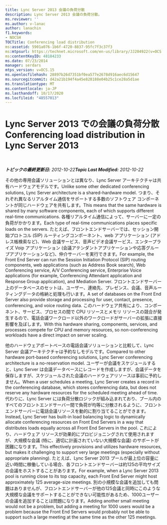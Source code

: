 ```yaml
---
title: Lync Server 2013 会議の負荷分散
description: Lync Server 2013 会議の負荷分散。
ms.reviewer: ''
ms.author: v-lanac
author: lanachin
f1.keywords:
- NOCSH
TOCTitle: Conferencing load distribution
ms:assetid: 5901a076-1b6f-4720-8837-95fc7f3c37f3
ms:mtpsurl: https://technet.microsoft.com/en-us/library/JJ204922(v=OCS.15)
ms:contentKeyID: 48184233
ms.date: 07/23/2014
manager: serdars
mtps_version: v=OCS.15
ms.openlocfilehash: 28897b26d7351bf0ea577e2678d916aec6d15647
ms.sourcegitcommit: d42a21b194f4a45e828188e04b25c1ce28a5d1ae
ms.translationtype: MT
ms.contentlocale: ja-JP
ms.lasthandoff: 10/17/2020
ms.locfileid: "48557013"
---
```

# <a name="conferencing-load-distribution-in-lync-server-2013"></a><span data-ttu-id="a0f68-103">Lync Server 2013 での会議の負荷分散</span><span class="sxs-lookup"><span data-stu-id="a0f68-103">Conferencing load distribution in Lync Server 2013</span></span>

<div data-xmlns="http://www.w3.org/1999/xhtml">

<div class="topic" data-xmlns="http://www.w3.org/1999/xhtml" data-msxsl="urn:schemas-microsoft-com:xslt" data-cs="https://msdn.microsoft.com/">

<div data-asp="https://msdn2.microsoft.com/asp">



</div>

<div id="mainSection">

<div id="mainBody">

<span> </span>

<span data-ttu-id="a0f68-104">_**トピックの最終更新日:** 2012-10-22_</span><span class="sxs-lookup"><span data-stu-id="a0f68-104">_**Topic Last Modified:** 2012-10-22_</span></span>

<span data-ttu-id="a0f68-105">その他の専用会議ソリューションとは異なり、Lync Server アーキテクチャは共有ハードウェアモデルです。</span><span class="sxs-lookup"><span data-stu-id="a0f68-105">Unlike some other dedicated conferencing solutions, Lync Server architecture is a shared-hardware model.</span></span> <span data-ttu-id="a0f68-106">つまり、それぞれ異なるリアルタイム通信をサポートする多数のソフトウェア コンポーネントが同じハードウェアを共有します。</span><span class="sxs-lookup"><span data-stu-id="a0f68-106">This means that the same hardware is shared by many software components, each of which supports different real-time communications.</span></span> <span data-ttu-id="a0f68-107">各種リアルタイム通信によって、サーバーに一定の負荷がかかります。</span><span class="sxs-lookup"><span data-stu-id="a0f68-107">Each type of real-time communications places specific loads on the servers.</span></span> <span data-ttu-id="a0f68-108">たとえば、フロントエンドサーバーでは、セッション開始プロトコル (SIP) ルーティングコンポーネント、web アプリケーション (アドレス帳検索など)、Web 会議サービス、音声ビデオ会議サービス、エンタープライズ Voip アプリケーション (会議アテンダントアプリケーションや応答グループアプリケーションなど)、仲介サーバーを実行できます。</span><span class="sxs-lookup"><span data-stu-id="a0f68-108">For example, the Front End Server can run the Session Initiation Protocol (SIP) routing components, web applications (such as Address Book search), Web Conferencing service, A/V Conferencing service, Enterprise Voice applications (for example, Conferencing Attendant application and Response Group application), and Mediation Server.</span></span> <span data-ttu-id="a0f68-109">フロントエンドサーバー上のデータベースのセットは、ユーザー、連絡先、プレゼンス、会議、音声ルーティングデータの格納と処理も行います。</span><span class="sxs-lookup"><span data-stu-id="a0f68-109">A set of databases on the Front End Server also provide storage and processing for user, contact, presence, conferencing, and voice routing data.</span></span> <span data-ttu-id="a0f68-110">このハードウェア共有により、コンポーネント、サービス、プロセスの間で CPU リソースとメモリ リソースの競合が発生するので、電話会議ワークロード以外のワークロードがサーバーの拡張に直接影響を及ぼします。</span><span class="sxs-lookup"><span data-stu-id="a0f68-110">With this hardware sharing, components, services, and processes compete for CPU and memory resources, so non-conferencing workloads have a direct impact on server scaling.</span></span>

<span data-ttu-id="a0f68-111">他のハードウェアポートベースの電話会議ソリューションと比較して、Lync Server 会議アーキテクチャは予約なしモデルです。</span><span class="sxs-lookup"><span data-stu-id="a0f68-111">Compared to other hardware port-based conferencing solutions, Lync Server conferencing architecture is a no-reservation model.</span></span> <span data-ttu-id="a0f68-112">ユーザーが会議をスケジュールすると、Lync Server は会議データベースにレコードを作成しますが、会議データを保存しますが、スケジュールされた会議のハードウェアリソースは事前に予約しません。</span><span class="sxs-lookup"><span data-stu-id="a0f68-112">When a user schedules a meeting, Lync Server creates a record in the conferencing database, which stores conferencing data, but does not reserve any hardware resources for the scheduled meeting ahead of time.</span></span> <span data-ttu-id="a0f68-113">代わりに、Lync Server には負荷分散ロジックが組み込まれており、プール内のすべてのフロントエンドサーバー間で負荷が均等に分散されるように、フロントエンドサーバーに電話会議リソースを動的に割り当てることができます。</span><span class="sxs-lookup"><span data-stu-id="a0f68-113">Instead, Lync Server has built-in load balancing logic to dynamically allocate conferencing resources on Front End Servers in a way that distributes loads equally across all Front End Servers in the pool.</span></span> <span data-ttu-id="a0f68-114">これにより、ハードウェア リソースが効果的にプロビジョニングされて使用されますが、大規模な会議 (特に、適切に計画されていない大規模な会議) のサポートが困難になります。</span><span class="sxs-lookup"><span data-stu-id="a0f68-114">This effectively provisions and utilizes hardware resources, but makes it challenging to support very large meetings (especially without appropriate planning).</span></span> <span data-ttu-id="a0f68-115">たとえば、Lync Server 2013 プールが最上位の容量に近い時間に稼働している場合、各フロントエンドサーバーは約125の平均サイズの会議をホストすることがあります。</span><span class="sxs-lookup"><span data-stu-id="a0f68-115">For example, when a Lync Server 2013 pool is running close to its top capacity, each Front End Server might host approximately 125 average-size meetings.</span></span> <span data-ttu-id="a0f68-116">別の小規模な会議を追加しても問題はありませんが、フロントエンドサーバーが他の125会議と同時にこのような大規模な会議をサポートすることができない可能性があるため、1000ユーザーの会議を追加することは問題になります。</span><span class="sxs-lookup"><span data-stu-id="a0f68-116">Adding another small meeting would not be a problem, but adding a meeting for 1000 users would be a problem because the Front End Servers would probably not be able to support such a large meeting at the same time as the other 125 meetings.</span></span>

</div>

<span> </span>

</div>

</div>

</div>

